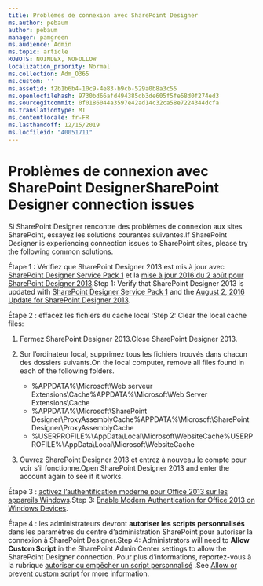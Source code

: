 ```yaml
---
title: Problèmes de connexion avec SharePoint Designer
ms.author: pebaum
author: pebaum
manager: pamgreen
ms.audience: Admin
ms.topic: article
ROBOTS: NOINDEX, NOFOLLOW
localization_priority: Normal
ms.collection: Adm_O365
ms.custom: ''
ms.assetid: f2b1b6b4-10c9-4e83-b9cb-529a0b8a3c55
ms.openlocfilehash: 9730bd66afd494385db3de605f5fe68d0f274ed3
ms.sourcegitcommit: 0f0186044a3597e42ad14c32ca58e7224344dcfa
ms.translationtype: MT
ms.contentlocale: fr-FR
ms.lasthandoff: 12/15/2019
ms.locfileid: "40051711"
---
```

# <a name="sharepoint-designer-connection-issues"></a><span data-ttu-id="67168-102">Problèmes de connexion avec SharePoint Designer</span><span class="sxs-lookup"><span data-stu-id="67168-102">SharePoint Designer connection issues</span></span> 

<span data-ttu-id="67168-103">Si SharePoint Designer rencontre des problèmes de connexion aux sites SharePoint, essayez les solutions courantes suivantes.</span><span class="sxs-lookup"><span data-stu-id="67168-103">If SharePoint Designer is experiencing connection issues to SharePoint sites, please try the following common solutions.</span></span>

<span data-ttu-id="67168-104">Étape 1 : Vérifiez que SharePoint Designer 2013 est mis à jour avec [SharePoint Designer Service Pack 1](https://support.microsoft.com/help/2817441/description-of-microsoft-sharepoint-designer-2013-service-pack-1-sp1) et la [mise à jour 2016 du 2 août pour SharePoint Designer 2013](https://support.microsoft.com/help/3114721/august-2-2016-update-for-sharepoint-designer-2013-kb3114721).</span><span class="sxs-lookup"><span data-stu-id="67168-104">Step 1: Verify that SharePoint Designer 2013 is updated with [SharePoint Designer Service Pack 1](https://support.microsoft.com/help/2817441/description-of-microsoft-sharepoint-designer-2013-service-pack-1-sp1) and the [August 2, 2016 Update for SharePoint Designer 2013](https://support.microsoft.com/help/3114721/august-2-2016-update-for-sharepoint-designer-2013-kb3114721).</span></span>



<span data-ttu-id="67168-105">Étape 2 : effacez les fichiers du cache local :</span><span class="sxs-lookup"><span data-stu-id="67168-105">Step 2: Clear the local cache files:</span></span>

1. <span data-ttu-id="67168-106">Fermez SharePoint Designer 2013.</span><span class="sxs-lookup"><span data-stu-id="67168-106">Close SharePoint Designer 2013.</span></span>

2. <span data-ttu-id="67168-107">Sur l’ordinateur local, supprimez tous les fichiers trouvés dans chacun des dossiers suivants.</span><span class="sxs-lookup"><span data-stu-id="67168-107">On the local computer, remove all files found in each of the following folders.</span></span>

    - <span data-ttu-id="67168-108">%APPDATA%\Microsoft\Web serveur Extensions\Cache</span><span class="sxs-lookup"><span data-stu-id="67168-108">%APPDATA%\Microsoft\Web Server Extensions\Cache</span></span>
    - <span data-ttu-id="67168-109">%APPDATA%\Microsoft\SharePoint Designer\ProxyAssemblyCache</span><span class="sxs-lookup"><span data-stu-id="67168-109">%APPDATA%\Microsoft\SharePoint Designer\ProxyAssemblyCache</span></span>
    - <span data-ttu-id="67168-110">%USERPROFILE%\AppData\Local\Microsoft\WebsiteCache</span><span class="sxs-lookup"><span data-stu-id="67168-110">%USERPROFILE%\AppData\Local\Microsoft\WebsiteCache</span></span>

3. <span data-ttu-id="67168-111">Ouvrez SharePoint Designer 2013 et entrez à nouveau le compte pour voir s’il fonctionne.</span><span class="sxs-lookup"><span data-stu-id="67168-111">Open SharePoint Designer 2013 and enter the account again to see if it works.</span></span>

<span data-ttu-id="67168-112">Étape 3 : [activez l’authentification moderne pour Office 2013 sur les appareils Windows](https://docs.microsoft.com/office365/admin/security-and-compliance/enable-modern-authentication?redirectSourcePath=/article/Enable-Modern-Authentication-for-Office-2013-on-Windows-devices-7dc1c01a-090f-4971-9677-f1b192d6c910&view=o365-worldwide).</span><span class="sxs-lookup"><span data-stu-id="67168-112">Step 3: [Enable Modern Authentication for Office 2013 on Windows Devices](https://docs.microsoft.com/office365/admin/security-and-compliance/enable-modern-authentication?redirectSourcePath=/article/Enable-Modern-Authentication-for-Office-2013-on-Windows-devices-7dc1c01a-090f-4971-9677-f1b192d6c910&view=o365-worldwide).</span></span>

<span data-ttu-id="67168-113">Étape 4 : les administrateurs devront **autoriser les scripts personnalisés** dans les paramètres du centre d’administration SharePoint pour autoriser la connexion à SharePoint Designer.</span><span class="sxs-lookup"><span data-stu-id="67168-113">Step 4: Administrators will need to **Allow Custom Script** in the SharePoint Admin Center settings to allow the SharePoint Designer connection.</span></span> <span data-ttu-id="67168-114">Pour plus d’informations, reportez-vous à la rubrique [autoriser ou empêcher un script personnalisé](https://docs.microsoft.com/sharepoint/allow-or-prevent-custom-script) .</span><span class="sxs-lookup"><span data-stu-id="67168-114">See [Allow or prevent custom script](https://docs.microsoft.com/sharepoint/allow-or-prevent-custom-script) for more information.</span></span>


